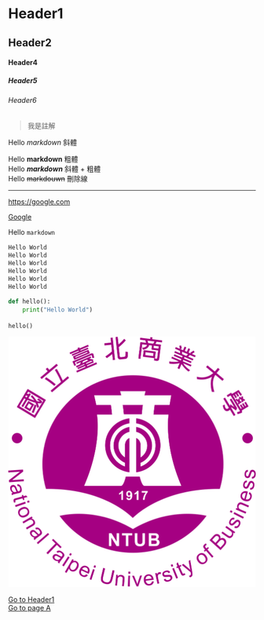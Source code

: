 # Header1
## Header2 

#### Header4
##### Header5
###### Header6

> 我是註解

Hello *markdown* 斜體

Hello **markdown** 粗體  
Hello ***markdown*** 斜體 + 粗體  
Hello ~~markdouwn~~ 刪除線

---

<https://google.com>

[Google](https:google.com)

Hello `markdown`

```
Hello World
Hello World
Hello World
Hello World
Hello World
Hello World
```

```python
def hello():
    print("Hello World")

hello()
```

![](./ntub.png)

[Go to Header1](#Header1)  
[Go to page A](./a.md)